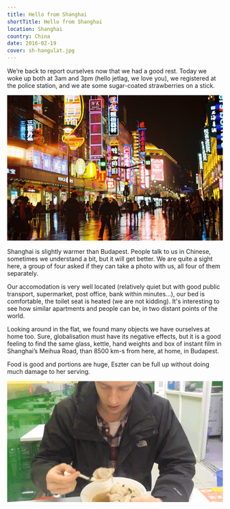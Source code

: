 ```yaml
---
title: Hello from Shanghai
shortTitle: Hello from Shanghai
location: Shanghai
country: China
date: 2016-02-19
cover: sh-hangulat.jpg
---
```


We’re back to report ourselves now that we had a good rest. Today we woke up both at 3am and 3pm (hello jetlag, we love you), we registered at the police station, and we ate some sugar-coated strawberries on a stick.

![Shanghai esti fényei](../../img/sh-hangulat.jpg)

Shanghai is slightly warmer than Budapest. People talk to us in Chinese, sometimes we understand a bit, but it will get better. We are quite a sight here, a group of four asked if they can take a photo with us, all four of them separately.

Our accomodation is very well located (relatively quiet but with good public transport, supermarket, post office, bank within minutes…), our bed is comfortable, the toilet seat is heated (we are not kidding). It's interesting to see how similar apartments and people can be, in two distant points of the world. 

Looking around in the flat, we found many objects we have ourselves at home too. Sure, globalisation must have its negative effects, but it is a good feeling to find the same glass, kettle, hand weights and box of instant film in Shanghai’s Meihua Road, than 8500 km-s from here, at home, in Budapest.

Food is good and portions are huge, Eszter can be full up without doing much damage to her serving. 

![Samu levest kanalaz](../../img/0219baoloop.gif)
